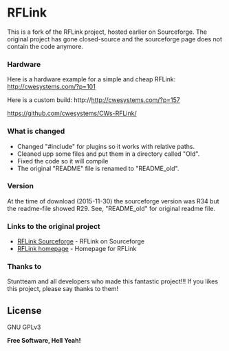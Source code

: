 # RFLink

This is a fork of the RFLink project, hosted earlier on Sourceforge. The original project has gone closed-source and the sourceforge page does not contain the code anymore.

### Hardware
Here is a hardware example for a simple and cheap RFLink:
http://cwesystems.com/?p=101 

Here is a custom build:
http://http://cwesystems.com/?p=157

https://github.com/cwesystems/CWs-RFLink/

### What is changed
* Changed "#include" for plugins so it works with relative paths.
* Cleaned upp some files and put them in a directory called "Old".
* Fixed the code so it will compile
* The original "README" file is renamed to "README_old".

### Version
At the time of download (2015-11-30) the sourceforge version was R34 but the readme-file showed R29. 
See, "README_old" for original readme file.

### Links to the original project
* [RFLink Sourceforge] - RFLink on Sourceforge
* [RFLink homepage] - Homepage for RFLink

### Thanks to
Stuntteam and all developers who made this fantastic project!!!
If you likes this project, please say thanks to them!

License
----
GNU GPLv3

**Free Software, Hell Yeah!**

[//]: # (These are reference links used in the body of this note and get stripped out when the markdown processor does its job. There is no need to format nicely because it shouldn't be seen. Thanks SO - http://stackoverflow.com/questions/4823468/store-comments-in-markdown-syntax)

   [RFLink Sourceforge]: <https://sourceforge.net/projects/rflink>
   [RFLink homepage]: <http://www.nemcon.nl/blog2>
   

